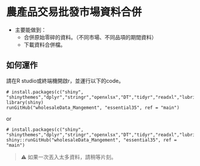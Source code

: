 # 農產品交易批發市場資料合併
- 主要能做到：
  - 合併原始零碎的資料。（不同市場、不同品項的期間資料） 
  - 下載資料合併檔。

## 如何運作
請在R studio或終端機開啟r，並運行以下的code。

```
# install.packages(c("shiny", "shinythemes","dplyr","stringr","openxlsx","DT","tidyr","readxl","lubridate"))
library(shiny)
runGitHub("wholesaleData_Mangement", "essential35", ref = "main")
```
or
```
# install.packages(c("shiny", "shinythemes","dplyr","stringr","openxlsx","DT","tidyr","readxl","lubridate"))
shiny::runGitHub("wholesaleData_Mangement", "essential35", ref = "main")
```

> ⚠️ 如果一次丟入太多資料，請稍等片刻。
